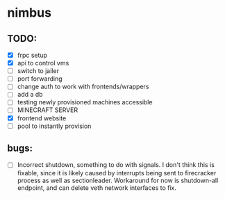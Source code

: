 # nimbus

## TODO:

- [x] frpc setup
- [x] api to control vms
- [ ] switch to jailer
- [ ] port forwarding
- [ ] change auth to work with frontends/wrappers
- [ ] add a db
- [ ] testing newly provisioned machines accessible
- [ ] MINECRAFT SERVER
- [x] frontend website
- [ ] pool to instantly provision

## bugs:
- [ ] Incorrect shutdown, something to do with signals. I don't think this is fixable, since it is likely caused by interrupts being sent to firecracker process as well as sectionleader. Workaround for now is shutdown-all endpoint, and can delete veth network interfaces to fix.
